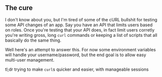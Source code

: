 ## The cure

I don't know about you, but I'm tired of some of the cURL bullshit for testing
some API changes of an app. Say you have an API that limits users based on roles.
Once you're testing that your API does, in fact limit users corretly you're writing
gross, long `curl` commands or keeping a list of scripts that all basically do the
same thing.

Well here's an attempt to answer this. For now some environment variables will handle
your username/password, but the end goal is to allow easy multi-user management.

tl;dr trying to make `curl`s quicker and easier, with manageable sessions
